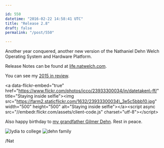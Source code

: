 ```yaml
---

id: 550
datetime: "2016-02-22 14:58:41 UTC"
title: "Release 2.8"
draft: false
permalink: "/post/550"

---
```


Another year conquered, another new version of the Nathaniel Dehn Welch Operating System and Hardware Platform.

Release Notes can be found at [life\.natwelch.com](https://life.natwelch.com/).

You can see my [2015 in review](https://writing.natwelch.com/post/531).

<a data\-flickr\-embed="true"  href="https://www.flickr.com/photos/icco/23933300034/in/datetaken\-ff/" title="Staying inside selfie"\><img src="https://farm2.staticflickr.com/1632/23933300034\_3e5c5bbb10.jpg" width="500" height="500" alt="Staying inside selfie"\></a\><script async src="//embedr.flickr.com/assets/client\-code.js" charset="utf\-8"\></script\>

Also happy birthday to [my grandfather Gilmer Dehn](https://writing.natwelch.com/post/514). Rest in peace.

![lydia to college](https://s3.amazonaws.com/f.cl.ly/items/0d0r17272l3v092k2i15/Screen%!S%28MISSING)
![dehn family](https://s3.amazonaws.com/f.cl.ly/items/1N2k3W182d3F381t0D1z/Screen%!S%28MISSING)

/Nat
